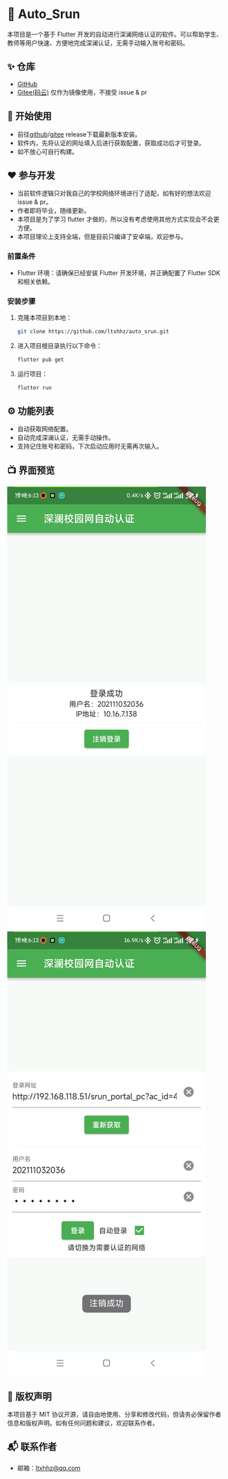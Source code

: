 # 📱 Auto_Srun

本项目是一个基于 Flutter 开发的自动进行深澜网络认证的软件。可以帮助学生、教师等用户快速、方便地完成深澜认证，无需手动输入账号和密码。

## ✨ 仓库
- [GitHub](https://github.com/ltxhhz/auto_srun)
- [Gitee(码云)](https://gitee.com/ltxhhz/auto_srun) 仅作为镜像使用，不接受 issue & pr

## 🚀 开始使用

- 前往[github](https://github.com/ltxhhz/auto_srun/release)/[gitee](https://gitee.com/ltxhhz/auto_srun/release) release下载最新版本安装。
- 软件内，先将认证的网址填入后进行获取配置，获取成功后才可登录。
- 如不放心可自行构建。

## ❤️ 参与开发

- 当前软件逻辑只对我自己的学校网络环境进行了适配，如有好的想法欢迎 issue & pr。
- 作者即将毕业，随缘更新。
- 本项目是为了学习 flutter 才做的，所以没有考虑使用其他方式实现会不会更方便。
- 本项目理论上支持全端，但是目前只编译了安卓端，欢迎参与。

### 前置条件

- Flutter 环境：请确保已经安装 Flutter 开发环境，并正确配置了 Flutter SDK 和相关依赖。

### 安装步骤

1. 克隆本项目到本地：

   ```bash
   git clone https://github.com/ltxhhz/auto_srun.git
   ```

2. 进入项目根目录执行以下命令：

   ```bash
   flutter pub get
   ```

3. 运行项目：

   ```bash
   flutter run
   ```

## ⚙️ 功能列表

- 自动获取网络配置。
- 自动完成深澜认证，无需手动操作。
- 支持记住账号和密码，下次启动应用时无需再次输入。

## 📺 界面预览

![1](./image/1.jpg)
![2](./image/2.jpg)

<!-- ## 🤝 贡献者

- 张三（xxxxxx@qq.com）
- 李四（xxxxxx@qq.com） -->

## 📝 版权声明

本项目基于 MIT 协议开源，请自由地使用、分享和修改代码，但请务必保留作者信息和版权声明。如有任何问题和建议，欢迎联系作者。

## 📬 联系作者

- 邮箱：[ltxhhz@qq.com](mailto:ltxhhz@qq.com)